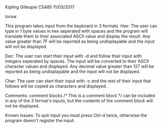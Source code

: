 Kipling Gillespie
CS485
11/03/2017

toraw

This program takes input from the keyboard in 3 formats. 
Hex: The user can type in 1 byte values in hex seperated with spaces
and the program will translate them to their associated ASCII 
value and display the result. Any value greater than 7F will be reported as 
being undisplayable and the input will not be displayed.

Dec: The user can start their input with -d and follow their input with integers
seperated by spaces. The input will be converted to their ASCII character values
and displayed. Any decimal value greater than 127 will be reported as being 
undisplayable and the input will not be displayed.

Char: The user can start their input with -c and the rest of their input that 
follows will be copied as characters and displayed. 

Comments:
comment blocks /* This is a comment block */ can be included in any of the 3
format's inputs, but the contents of the comment block will not be displayed.


Known Issues:
To quit input you must press Ctrl-d twice, otherwise the program doesn't 
register the input. 
